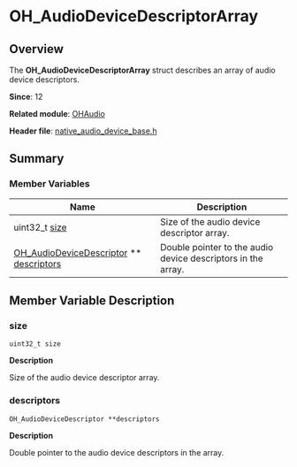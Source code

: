 # OH_AudioDeviceDescriptorArray


## Overview

The **OH_AudioDeviceDescriptorArray** struct describes an array of audio device descriptors.

**Since**: 12

**Related module**: [OHAudio](_o_h_audio.md)

**Header file**: [native_audio_device_base.h](native__audio__device__base_8h.md)


## Summary


### Member Variables

| Name| Description| 
| -------- | -------- |
| uint32_t [size](#size) | Size of the audio device descriptor array.| 
| [OH_AudioDeviceDescriptor](_o_h_audio.md#oh_audiodevicedescriptor) \*\* [descriptors](#descriptors) | Double pointer to the audio device descriptors in the array.| 


## Member Variable Description


### size

```
uint32_t size
```


**Description**


Size of the audio device descriptor array.


### descriptors

```
OH_AudioDeviceDescriptor **descriptors
```

**Description**

Double pointer to the audio device descriptors in the array.
